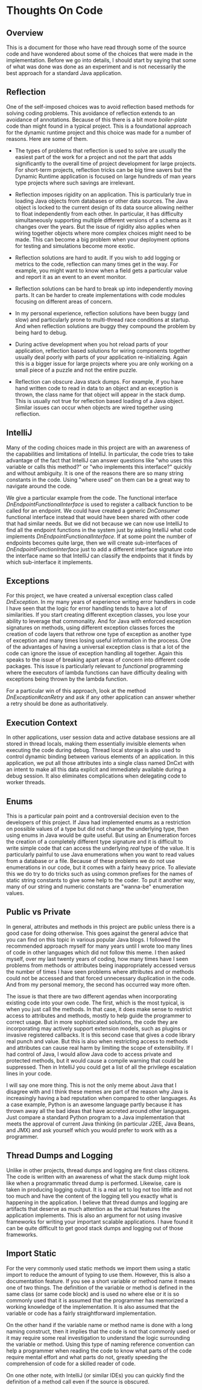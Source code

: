 # Thoughts On Code

## Overview

This is a document for those who have read through some of the source code and have wondered about some of the
choices that were made in the implementation. Before we go into details, I should start by saying that some of what 
was done was done as an experiment and is not necessarily the best approach for a standard Java application.

## Reflection

One of the self-imposed choices was to avoid reflection based methods for solving coding problems. This avoidance of
reflection extends to an avoidance of annotations. Because of this there is a bit more *boiler-plate* code
than might found in a typical project. This is a foundational approach for the dynamic runtime project and
this choice was made for a number of reasons. Here are some of them.

* The types of problems that reflection is used to solve are usually the easiest part of the work for a project
and not the part that adds significantly to the overall time of project development for large projects. For
short-term projects, reflection tricks can be big time savers but the Dynamic Runtime application is focused
on large hundreds of man years type projects where such savings are irrelevant.

* Reflection imposes rigidity on an application. This is particularly true in loading Java objects from databases
or other data sources. The Java object is locked to the current design of its data source allowing neither to
float independently from each other. In particular, it has difficulty simultaneously supporting multiple
different versions of a schema as it changes over the years. But the issue of rigidity also applies when wiring together
objects where more complex choices might need to be made. This can become a big problem when your deployment 
options for testing and simulations become more exotic.

* Reflection solutions are hard to audit. If you wish to add logging or metrics to the code, reflection can
many times get in the way. For example, you might want to know when a field gets a particular value and report
it as an event to an event monitor.

* Reflection solutions can be hard to break up into independently moving parts. It can be harder to create 
implementations with code modules focusing on different areas of concern.

* In my personal experience, reflection solutions have been buggy (and slow) and particularly prone to multi-thread
race conditions at startup. And when reflection solutions are buggy they compound the problem by being hard to debug.

* During active development when you hot reload parts of your application, reflection based solutions for 
wiring components together usually deal poorly with parts of your application re-initializing. Again
this is a bigger issue for large projects where you are only working on a small piece of a puzzle and
not the entire puzzle.

* Reflection can obscure Java stack dumps. For example, if you have hand written code to read in data to an object
and an exception is thrown, the class name for that object will appear in the stack dump. This is usually
not true for reflection based loading of a Java object. Similar issues can occur when objects are wired
together using reflection.

## IntelliJ

Many of the coding choices made in this project are with an awareness of the capabilities and limitations of 
IntelliJ. In particular, the code tries to take advantage of the fact that IntelliJ can answer questions like 
"who uses this variable or calls this method?" or "who implements this interface?" quickly and without ambiguity. 
It is one of the reasons there are so many string constants in the code. Using "where used" on them can be a great
way to navigate around the code.

We give a particular example from the code. The functional interface *DnEndpointFunctionalInterface* is used
to register a callback function to be called for an endpoint.  We could have created a generic *DnConsumer* 
functional interface instead that would have been shared with other code that had similar needs. But we did not
because we can now use IntelliJ to find all the endpoint functions in the system just by asking IntelliJ
what code implements *DnEndpointFunctionalInterface*. If at some point the number of endpoints becomes
quite large, then we will create sub-interfaces of *DnEndpointFunctionInterface* just to add a different
interface signature into the interface name so that IntelliJ can classify the endpoints that it finds by
which sub-interface it implements.

## Exceptions

For this project, we have created a universal exception class called *DnException*. In my many years of
experience writing error handlers in code I have seen that the logic for error handling tends to have a lot of
similarities. If you start creating different exception classes, you lose your ability to leverage that commonality.
And for Java with enforced exception signatures on methods, using different exception classes forces the creation of
code layers that rethrow one type of exception as another type of exception and many times losing useful
information in the process. One of the advantages of having a universal exception class is that a lot
of the code can ignore the issue of exception handling all together. Again this speaks to the issue of breaking
apart areas of concern into different code packages. This issue is particularly relevant to *functional* 
programming where the executors of lambda functions can have difficulty dealing with exceptions
being thrown by the lambda function.

For a particular win of this approach, look at the method *DnException#canRetry* and
ask if any other application can answer whether a retry should be done as authoritatively.

## Execution Context

In other applications, user session data and active database sessions are all stored in thread locals,
making them essentially invisible elements when executing the code during debug. Thread local storage is 
also used to control dynamic binding between various elements of an application. In this application, we 
put all those attributes into a single class named DnCxt with an intent to make all this data explicit
and immediately available during a debug session. It also eliminates complications when delegating
code to worker threads.

## Enums

This is a particular pain point and a controversial decision even to the developers of this project. 
If Java had implemented enums as a restriction on possible values of a type but
did not change the underlying type, then using enums in Java would be quite useful. But using an Enumeration
forces the creation of a completely different type signature and it is difficult to write simple code that can
access the underlying *real* type of the value. It is particularly painful to use Java enumerations when 
you want to read values from a database or a file. Because of these problems we do not use enumerations in
our code, but it comes with a fairly heavy price. To alleviate this we do try to do tricks such as using common
prefixes for the names of static string constants to give some help to the coder. To put it another way,
many of our string and numeric constants are "wanna-be" enumeration values.

## Public vs Private

In general, attributes and methods in this project are public unless there is a good case for doing otherwise.
This goes against the general advice that you can find on this topic in various popular Java blogs. I followed 
the recommended approach myself for many years until I wrote too many lines of code in other languages which did
not follow this meme. I then asked myself, over my last twenty years of coding, how many times have I seen
problems from methods or attributes being inappropriately accessed versus the number of times
I have seen problems where attributes and or methods could not be accessed and that forced
unnecessary duplication in the code. And from my personal memory, the second has occurred way more often.

The issue is that there are two different agendas when incorporating existing code into your own code.
The first, which is the most typical, is when you just call the methods. In that case, it does make sense
to restrict access to attributes and methods, mostly to help guide the programmer to correct usage. 
But in more sophisticated solutions, the code they are incorporating may actively support extension models, such
as plugins or invasive registered callbacks. It is this second case that gives a code library real punch and value.
But this is also when restricting access to methods and attributes can cause real harm by limiting the scope
of extensibility. If I had control of Java, I would allow Java code to access private and protected methods, but
it would cause a compile warning that could be suppressed. Then in IntelliJ you could get a list of all the privilege
escalation lines in your code.

I will say one more thing. This is not the only meme about Java that I disagree with and I think these memes
are part of the reason why Java is increasingly having a bad reputation when compared to other languages. 
As a case example, Python is an awesome language partly because it has thrown away all the bad ideas that have
accreted around other languages. Just compare a standard Python program to a Java implementation that meets
the approval of current Java thinking (in particular J2EE, Java Beans, and JMX) and ask yourself which you
would prefer to work with as a programmer.

## Thread Dumps and Logging

Unlike in other projects, thread dumps and logging are first class citizens. The code is written with an awareness
of what the stack dump might look like when a programmatic thread dump is performed. 
Likewise, care is taken in producing logging output. It is a real art to log not too little and not too much
and have the content of the logging tell you exactly what is happening in the application. I believe that
thread dumps and logging are artifacts that deserve as much attention as the actual features the application
implements. This is also an argument for not using invasive frameworks for writing your important scalable
applications. I have found it can be quite difficult to get good stack dumps and logging out of those frameworks.

## Import Static

For the very commonly used static methods we import them using a static import to reduce the amount of typing
to use them. However, this is also a documentation feature. If you see a short variable or method name it means
one of two things. The definition of the variable or method is defined in the same class (or same code block) and
is used no where else or it is so commonly used that it is assumed that the programmer has memorized a working
knowledge of the implementation. It is also assumed that the variable or code has a fairly straightforward
implementation. 

On the other hand if the variable name or method name is done with a long naming construct, then it implies 
that the code is not that commonly used or it may require some real investigation to understand the logic
surrounding the variable or method. Using this type of naming reference convention can help a programmer when 
reading the code to know what parts of the code require mental effort and what parts do not, greatly 
speeding the comprehension of code for a skilled reader of code.

On one other note, with IntelliJ (or similar IDEs) you can quickly find the definition of
a method call even if the source is obscured.




